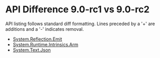 # API Difference 9.0-rc1 vs 9.0-rc2

API listing follows standard diff formatting.
Lines preceded by a '+' are additions and a '-' indicates removal.

* [System.Reflection.Emit](9.0-rc2_System.Reflection.Emit.md)
* [System.Runtime.Intrinsics.Arm](9.0-rc2_System.Runtime.Intrinsics.Arm.md)
* [System.Text.Json](9.0-rc2_System.Text.Json.md)
